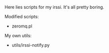 Here lies scripts for my irssi. It's all pretty boring.  
  
Modified scripts:
 * zeromq.pl

My own utils:
 * utils/irssi-notify.py
